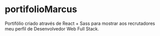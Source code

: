 # portifolioMarcus
Portifólio criado através de React + Sass para mostrar aos recrutadores meu perfil de Desenvolvedor Web Full Stack.
